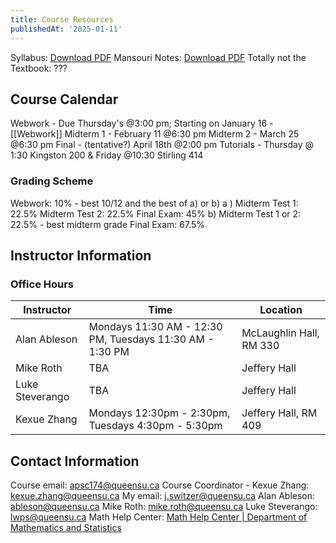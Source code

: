 ```yaml
---
title: Course Resources
publishedAt: '2025-01-11'
---
```


Syllabus: [Download PDF](https://onq.queensu.ca/content/enforced/992465-APSC174W25/APSC174-Syllabus-W21.pdf)
Mansouri Notes: [Download PDF](https://onq.queensu.ca/content/enforced/992465-APSC174W25/MansouriNotes.pdf)
Totally not the Textbook: ???

## Course Calendar
Webwork - Due Thursday's @3:00 pm; Starting on January 16 - [[Webwork]]
Midterm 1 - February 11 @6:30 pm
Midterm 2 - March 25 @6:30 pm
Final - (tentative?) April 18th @2:00 pm
Tutorials - Thursday @ 1:30 Kingston 200 & Friday @10:30 Stirling 414

### Grading Scheme
Webwork: 10% - best 10/12
and the best of a) or b)
a ) Midterm Test 1: 22.5%
Midterm Test 2: 22.5%
Final Exam: 45%
b) Midterm Test 1 or 2: 22.5% - best midterm grade
Final Exam: 67.5%

## Instructor Information

### Office Hours

| Instructor | Time | Location |
|------------|------|-----------|
| Alan Ableson | Mondays 11:30 AM - 12:30 PM, Tuesdays 11:30 AM - 1:30 PM | McLaughlin Hall, RM 330 |
| Mike Roth | TBA | Jeffery Hall |
| Luke Steverango | TBA | Jeffery Hall |
| Kexue Zhang | Mondays 12:30pm - 2:30pm, Tuesdays 4:30pm - 5:30pm | Jeffery Hall, RM 409 |

## Contact Information
Course email: [apsc174@queensu.ca](mailto:apsc174@queensu.ca)
Course Coordinator - Kexue Zhang: [kexue.zhang@queensu.ca](mailto:kexue.zhang@queensu.ca)
My email: [j.switzer@queensu.ca](mailto:j.switzer@queensu.ca)
Alan Ableson: [ableson@queensu.ca](mailto:ableson@queensu.ca)
Mike Roth: [mike.roth@queensu.ca](mailto:mike.roth@queensu.ca)
Luke Steverango: [lwps@queensu.ca](mailto:lwps@queensu.ca)
Math Help Center: [Math Help Center | Department of Mathematics and Statistics](https://www.queensu.ca/mathstat/undergraduate/current-undergraduate/help)



